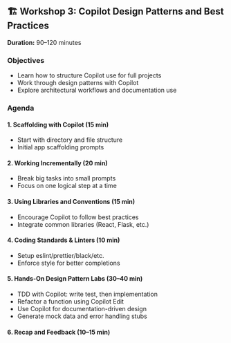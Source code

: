 ## 🏗️ Workshop 3: Copilot Design Patterns and Best Practices

**Duration:** 90–120 minutes

### Objectives

- Learn how to structure Copilot use for full projects
- Work through design patterns with Copilot
- Explore architectural workflows and documentation use

### Agenda

#### 1. Scaffolding with Copilot (15 min)

- Start with directory and file structure
- Initial app scaffolding prompts

#### 2. Working Incrementally (20 min)

- Break big tasks into small prompts
- Focus on one logical step at a time

#### 3. Using Libraries and Conventions (15 min)

- Encourage Copilot to follow best practices
- Integrate common libraries (React, Flask, etc.)

#### 4. Coding Standards & Linters (10 min)

- Setup eslint/prettier/black/etc.
- Enforce style for better completions

#### 5. Hands-On Design Pattern Labs (30–40 min)

- TDD with Copilot: write test, then implementation
- Refactor a function using Copilot Edit
- Use Copilot for documentation-driven design
- Generate mock data and error handling stubs

#### 6. Recap and Feedback (10–15 min)
